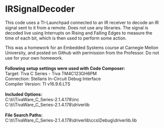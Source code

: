 
# IRSignalDecoder
This code uses a TI-Launchpad connected to an IR receiver to decode an IR signal sent to it from a remote.
Does not use any libraries. The signal is decoded live using Interrupts on Rising and Falling Edges to measure the time of each bit, which is then used to perform some action.

This was a homework for an Embedded Systems course at Carnegie Mellon University, and posted on Github with permission from the Professor.
Do not use for your own homework.
\
\
**Following setup settings were used with Code Composer:**  
Target: Tiva C Series - Tiva TM4C123GH6PM  
Connection: Stellaris In-Circuit Debug Interface  
Compiler Version: TI v16.9.6.LTS
\
\
**Included Options:**  
C:\ti\TivaWare_C_Series-2.1.4.178\inc  
C:\ti\TivaWare_C_Series-2.1.4.178\driverlib
\
\
**File Search Paths:**  
C:\ti\TivaWare_C_Series-2.1.4.178\driverlib\ccs\Debug\driverlib.lib  
